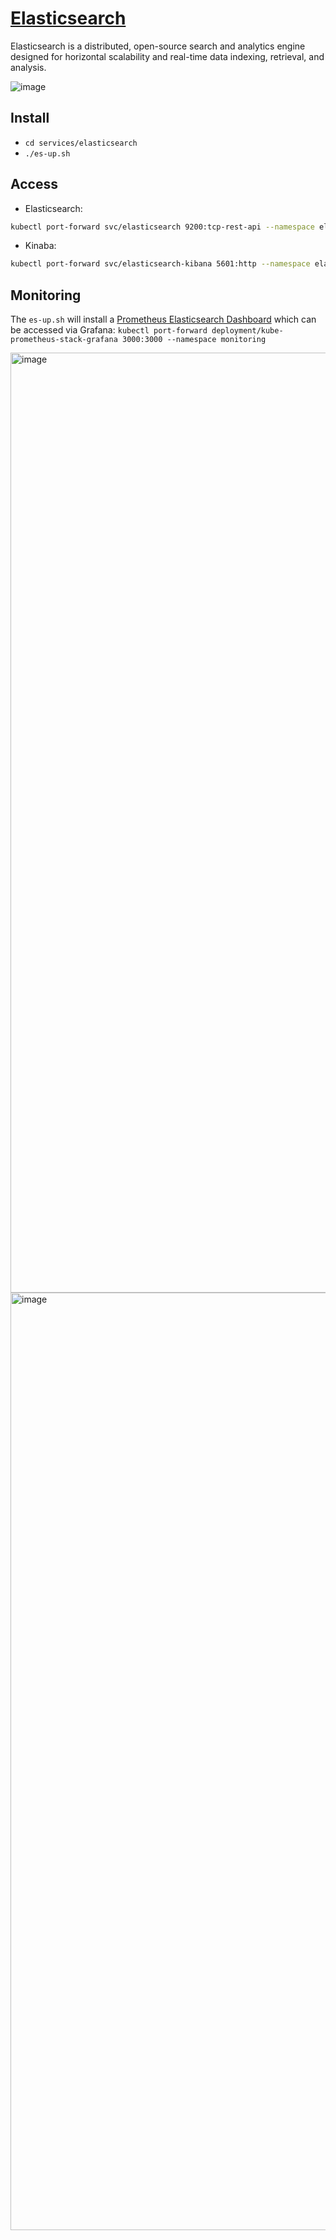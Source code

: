 # [Elasticsearch](https://www.elastic.co/)

Elasticsearch is a distributed, open-source search and analytics engine designed for horizontal scalability and real-time data indexing, retrieval, and analysis.

![image](https://github.com/drogerschariot/gitops-playground/assets/1655964/5f07d01f-c63b-4343-b0e0-c2d2c56665ee)

## Install
- `cd services/elasticsearch`
- `./es-up.sh`

## Access
- Elasticsearch:
```bash
kubectl port-forward svc/elasticsearch 9200:tcp-rest-api --namespace elasticsearch
```
- Kinaba:
```bash
kubectl port-forward svc/elasticsearch-kibana 5601:http --namespace elasticsearch
```

## Monitoring
The `es-up.sh` will install a [Prometheus Elasticsearch Dashboard](https://grafana.com/grafana/dashboards/14191-elasticsearch-overview/) which can be accessed via Grafana: `kubectl port-forward deployment/kube-prometheus-stack-grafana 3000:3000 --namespace monitoring`

<img width="1504" alt="image" src="https://github.com/drogerschariot/gitops-playground/assets/1655964/b3d880aa-ce14-435f-b651-5195bdc9a80a">
<img width="1500" alt="image" src="https://github.com/drogerschariot/gitops-playground/assets/1655964/346f809f-3d92-4aad-be79-92087a2e01c3">
